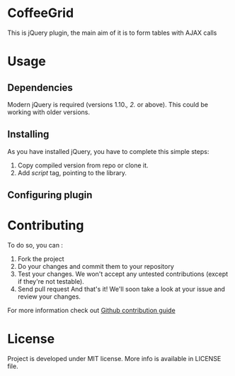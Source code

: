 # CoffeeGrid

This is jQuery plugin, the main aim of it is to form tables with AJAX calls

# Usage

## Dependencies

Modern jQuery is required (versions 1.10.*, 2.* or above).
This could be working with older versions.

## Installing

As you have installed jQuery, you have to complete this simple steps:

1. Copy compiled version from repo or clone it.
2. Add _script_ tag, pointing to the library.

## Configuring plugin

# Contributing

To do so, you can :

1. Fork the project
2. Do your changes and commit them to your repository
3. Test your changes. We won't accept any untested contributions (except if they're not testable).
4. Send pull request
And that's it! We'll soon take a look at your issue and review your changes.

For more information check out [Github contribution guide](https://guides.github.com/activities/contributing-to-open-source/)

# License

Project is developed under MIT license.
More info is available in LICENSE file.

